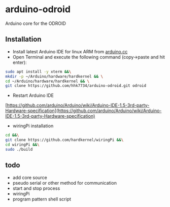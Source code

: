 # arduino-odroid

Arduino core for the ODROID

## Installation

- Install latest Arduino IDE for linux ARM from [arduino.cc](https://www.arduino.cc/en/Main/Software)
- Open Terminal and execute the following command (copy->paste and hit enter):

```bash
sudo apt install -y xterm &&\
mkdir -p ~/Arduino/hardware/hardkernel && \
cd ~/Arduino/hardware/hardkernel && \
git clone https://github.com/hhk7734/arduino-odroid.git odroid
```

- Restart Arduino IDE

[https://github.com/arduino/Arduino/wiki/Arduino-IDE-1.5-3rd-party-Hardware-specification](https://github.com/arduino/Arduino/wiki/Arduino-IDE-1.5-3rd-party-Hardware-specification)

- wiringPi installation

```bash
cd &&\
git clone https://github.com/hardkernel/wiringPi &&\
cd wiringPi &&\
sudo ./build
```

## todo

- add core source
- pseudo serial or other method for communication
- start and stop process
- wiringPi
- program pattern shell script
